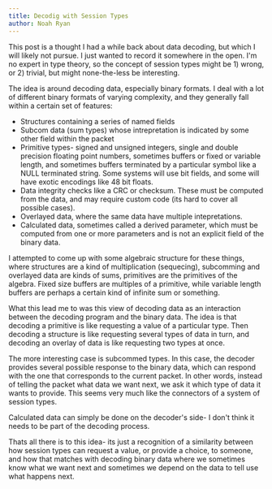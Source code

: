 ```yaml
---
title: Decodig with Session Types
author: Noah Ryan
---
```

This post is a thought I had a while back about data decoding, but which I will likely not pursue. I just wanted to 
record it somewhere in the open. I'm no expert in type theory, so the concept of session types might be 1) wrong, 
or 2) trivial, but might none-the-less be interesting.


The idea is around decoding data, especially binary formats. I deal with a lot of different binary formats of varying
complexity, and they generally fall within a certain set of features:

* Structures containing a series of named fields
* Subcom data (sum types) whose intrepretation is indicated by some other field within the packet
* Primitive types- signed and unsigned integers, single and double precision floating point numbers, sometimes
  buffers or fixed or variable length, and sometimes buffers terminated by a particular symbol like a NULL terminated
  string. Some systems will use bit fields, and some will have exotic encodings like 48 bit floats.
* Data integrity checks like a CRC or checksum. These must be computed from the data, and may require custom code (its
  hard to cover all possible cases).
* Overlayed data, where the same data have multiple intepretations.
* Calculated data, sometimes called a derived parameter, which must be computed from one or more parameters and is not
  an explicit field of the binary data.


I attempted to come up with some algebraic structure for these things, where structures are a kind of multiplication (sequecing),
subcomming and overlayed data are kinds of sums, primitives are the primitives of the algebra. Fixed size buffers are multiples
of a primitive, while variable length buffers are perhaps a certain kind of infinite sum or something.


What this lead me to was this view of decoding data as an interaction between the decoding program and the binary data.
The idea is that decoding a primitive is like requesting a value of a particular type. Then decoding a structure
is like requesting several types of data in turn, and decoding an overlay of data is like requesting two types at once.


The more interesting case is subcommed types. In this case, the decoder provides several possible response to the binary
data, which can respond with the one that corresponds to the current packet. In other words, instead of telling the packet
what data we want next, we ask it which type of data it wants to provide. This seems very much like the connectors
of a system of session types.


Calculated data can simply be done on the decoder's side- I don't think it needs to be part of the decoding process.


Thats all there is to this idea- its just a recognition of a similarity between how session types can request a value,
or provide a choice, to someone, and how that matches with decoding binary data where we sometimes know what we want next
and sometimes we depend on the data to tell use what happens next.

